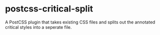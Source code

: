 # postcss-critical-split
A PostCSS plugin that takes existing CSS files and splits out the annotated critical styles into a seperate file.
